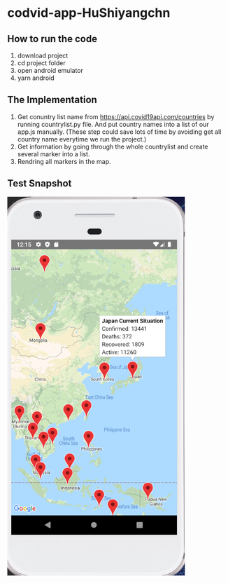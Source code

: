 # codvid-app-HuShiyangchn
## How to run the code 
1. download project
2. cd project folder
3. open android emulator
4. yarn android

## The Implementation
1. Get conuntry list name from https://api.covid19api.com/countries by running countrylist.py file. And put country names into a list of our app.js manually. (These step could save lots of time by avoiding get all country name everytime we run the project.)
2. Get information by going through the whole countrylist and create several marker into a list.
3. Rendring all markers in the map.

## Test Snapshot
![image](https://github.com/BUEC500C1/codvid-app-HuShiyangchn/blob/master/Image/snapshot.png)
